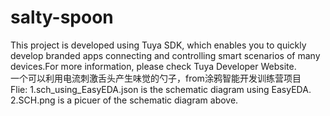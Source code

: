 # salty-spoon
This project is developed using Tuya SDK, which enables you to quickly develop branded apps connecting and controlling smart scenarios of many devices.For more information, please check Tuya Developer Website.<br>
一个可以利用电流刺激舌头产生味觉的勺子，from涂鸦智能开发训练营项目<br>
Flie:
1.sch_using_EasyEDA.json is the schematic diagram using EasyEDA.<br>
2.SCH.png is a picuer of the schematic diagram above.
